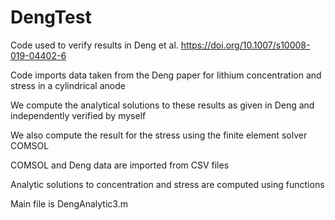 # DengTest

Code used to verify results in Deng et al. https://doi.org/10.1007/s10008-019-04402-6 

Code imports data taken from the Deng paper for lithium concentration and stress in a cylindrical anode

We compute the analytical solutions to these results as given in Deng and independently verified by myself

We also compute the result for the stress using the finite element solver COMSOL

COMSOL and Deng data are imported from CSV files

Analytic solutions to concentration and stress are computed using functions 

Main file is DengAnalytic3.m
